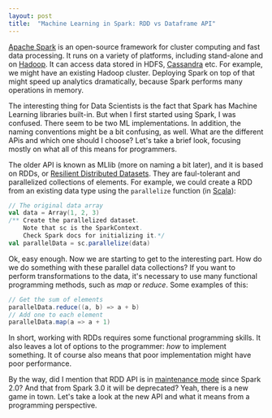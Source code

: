 ```yaml
---
layout: post
title:  "Machine Learning in Spark: RDD vs Dataframe API"
---
```


[Apache Spark][spark] is an open-source framework for cluster computing and fast
data processing. It runs on a variety of platforms, including stand-alone and
on [Hadoop][hadoop]. It can access data stored in HDFS, [Cassandra][cassandra]
etc. For example, we might have an existing Hadoop cluster. Deploying Spark
on top of that might speed up analytics dramatically, because Spark performs
many operations in memory.

The interesting thing for Data Scientists is the fact that Spark has Machine
Learning libraries built-in. But when I first started using Spark, I was
confused. There seem to be two ML implementations. In addition, the naming
conventions might be a bit confusing, as well. What are the different APis and
which one should I choose? Let's take a brief look, focusing mostly on what
all of this means for programmers.

The older API is known as MLlib (more on naming a bit later), and it is
based on RDDs, or [Resilient Distributed Datasets][rdd]. They are faul-tolerant
and parallelized collections of elements. For example, we could create a RDD
from an existing data type using the `parallelize` function (in [Scala][scala]):

```scala
// The original data array
val data = Array(1, 2, 3)
/** Create the parallelized dataset.
    Note that sc is the SparkContext.
    Check Spark docs for initializing it.*/
val parallelData = sc.parallelize(data)
```

Ok, easy enough. Now we are starting to get to the interesting part. How do we
do something with these parallel data collections? If you want to perform
transformations to the data, it's necessary to use many functional programming
methods, such as *map* or *reduce*. Some examples of this:

```scala
// Get the sum of elements
parallelData.reduce((a, b) => a + b)
// Add one to each element
parallelData.map(a => a + 1)
```

In short, working with RDDs requires some functional programming skills. It
also leaves a lot of options to the programmer: *how* to implement something.
It of course also means that poor implementation might have poor performance.

By the way, did I mention that RDD API is in [maintenance mode][dfapi] since
Spark 2.0? And that from Spark 3.0 it will be deprecated? Yeah, there is a new
game in town. Let's take a look at the new API and what it means from a
programming perspective.

[spark]: https://spark.apache.org/
[hadoop]: https://hadoop.apache.org/
[cassandra]: https://cassandra.apache.org/
[rdd]: https://spark.apache.org/docs/latest/rdd-programming-guide.html#resilient-distributed-datasets-rdds
[dataset]: https://spark.apache.org/docs/latest/sql-programming-guide.html#datasets-and-dataframes
[dfapi]: https://spark.apache.org/docs/latest/ml-guide.html
[rddapi]: https://spark.apache.org/docs/latest/mllib-guide.html
[scala]: https://www.scala-lang.org/
